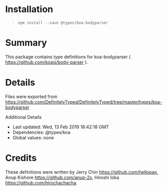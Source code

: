 # Installation
> `npm install --save @types/koa-bodyparser`

# Summary
This package contains type definitions for koa-bodyparser ( https://github.com/koajs/body-parser ).

# Details
Files were exported from https://github.com/DefinitelyTyped/DefinitelyTyped/tree/master/types/koa-bodyparser

Additional Details
 * Last updated: Wed, 13 Feb 2019 18:42:18 GMT
 * Dependencies: @types/koa
 * Global values: none

# Credits
These definitions were written by Jerry Chin <https://github.com/hellopao>, Anup Kishore <https://github.com/anup-2s>, Hiroshi Ioka <https://github.com/hirochachacha>.
